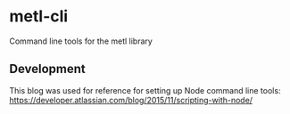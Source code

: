 # metl-cli
Command line tools for the metl library

## Development
This blog was used for reference for setting up Node command line tools: https://developer.atlassian.com/blog/2015/11/scripting-with-node/
